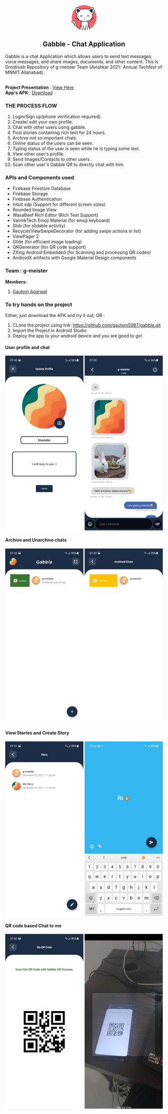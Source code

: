 <p align="center"> 
  <img src="Screenshots/ic_splash.png" alt="Pacman Logo" width="80px" height="80px">
</p>
<h2 align="center"> Gabble - Chat Application </h2>
Gabble is a chat Application which allows users to send text messages, voice messages, and share images, documents, and other content. This is Droidrush Repository of g-meister Team (Avishkar 2021- Annual Techfest of MNNIT Allahabad).
<br><br>

**Project Presentation** : [View Here]()<br />
**App's APK** : [Download](https://drive.google.com/file/d/13E8oy88eeIDSzDKju9UEpVDzVPm2Bh0S/view?usp=sharing)


### THE PROCESS FLOW

1. Login/Sign up(phone verification required).
2. Create/ edit your own profile.
3. Chat with other users using gabble.
4. Post stories containing rich text for 24 hours.
5. Archive not so important chats.
6. Online status of the users can be seen.
7. Typing status of the user is seen while he is typing some text.
8. View other user's profile.
9. Send Images/Contacts to other users.
10. Scan other user's Gabble QR to directly chat with him.


### APIs and Components used
- Firebase Firestore Database
- Firebase Storage
- Firebase Authentication
- Intuit sdp (Support for different screen sizes)
- Rounded Image View
- WasaBeef Rich Editor (Rich Text Support)
- VannikTech Emoji Material (for emoji keyboard)
- Slidr (for slidable activity)
- RecyclerViewSwipeDecorator (for adding swipe actions in list) 
- ViewPager 2
- Glide (for efficient image loading)
- QRGenerator (for QR code support)
- ZXing Android Embedded (for Scanning and processing QR codes)
- AndroidX artifacts with Google Material Design components

### Team : g-meister
**Members:**<br />
1. [Gautom Agarwal](https://github.com/gautom5987)

### To try hands on the project
Either, just download the APK  and try it out; OR : <br />
1. CLone the project using link: https://github.com/gautom5987/gabble.git
2. Import the Project in Android Studio
3. Deploy the app to your android device and you are good to go!<br />


#### User profile and chat
<img src="Screenshots/profile.jpg" width=250>
<img src="Screenshots/chat.jpg" width=250> <br/>

#### Archive and Unarchive chats
<img src="Screenshots/archive.jpg" width=250>
<img src="Screenshots/unarchive.jpg" width=250><br />

#### View Stories and Create Story
<img src="Screenshots/Story.jpg" width=250>
<img src="Screenshots/createStory.jpg" width=250><br />

#### QR code based Chat to me
<img src="Screenshots/MyQr.jpg" width=250>
<img src="Screenshots/ScanQr.jpg" width=250><br />











 
